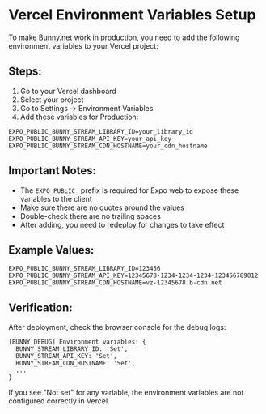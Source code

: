 # Vercel Environment Variables Setup

To make Bunny.net work in production, you need to add the following environment variables to your Vercel project:

## Steps:

1. Go to your Vercel dashboard
2. Select your project
3. Go to Settings → Environment Variables
4. Add these variables for Production:

```
EXPO_PUBLIC_BUNNY_STREAM_LIBRARY_ID=your_library_id
EXPO_PUBLIC_BUNNY_STREAM_API_KEY=your_api_key
EXPO_PUBLIC_BUNNY_STREAM_CDN_HOSTNAME=your_cdn_hostname
```

## Important Notes:

- The `EXPO_PUBLIC_` prefix is required for Expo web to expose these variables to the client
- Make sure there are no quotes around the values
- Double-check there are no trailing spaces
- After adding, you need to redeploy for changes to take effect

## Example Values:
```
EXPO_PUBLIC_BUNNY_STREAM_LIBRARY_ID=123456
EXPO_PUBLIC_BUNNY_STREAM_API_KEY=12345678-1234-1234-1234-123456789012
EXPO_PUBLIC_BUNNY_STREAM_CDN_HOSTNAME=vz-12345678.b-cdn.net
```

## Verification:

After deployment, check the browser console for the debug logs:
```
[BUNNY DEBUG] Environment variables: {
  BUNNY_STREAM_LIBRARY_ID: 'Set',
  BUNNY_STREAM_API_KEY: 'Set',
  BUNNY_STREAM_CDN_HOSTNAME: 'Set',
  ...
}
```

If you see "Not set" for any variable, the environment variables are not configured correctly in Vercel.